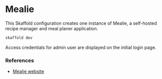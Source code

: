# Mealie

This Skaffold configuration creates one instance of Mealie, a self-hosted recipe manager and meal planer application.

```sh
skaffold dev
```

Access credentials for admin user are displayed on the initial login page.

### References

* [Mealie website](https://docs.mealie.io/)
